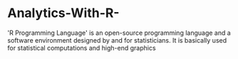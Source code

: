 # Analytics-With-R-
 'R Programming Language' is an open-source programming language and a software environment designed by and for statisticians. It is basically used for statistical computations and high-end graphics
